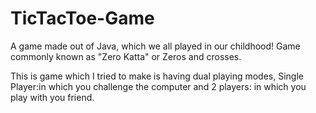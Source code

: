 # TicTacToe-Game
A game made out of Java, which we all played in our childhood! 
Game commonly known as "Zero Katta" or Zeros and crosses.

This is game which I tried to make is having dual playing modes, Single Player:in which you challenge the computer and 2 players: in which you play with you friend.

